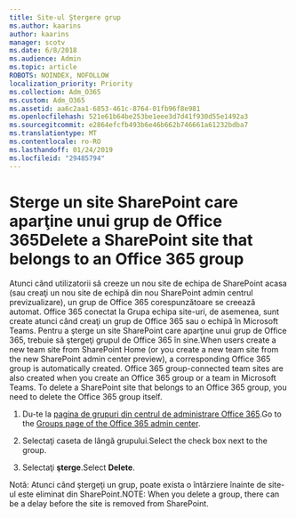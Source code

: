 ```yaml
---
title: Site-ul Ştergere grup
ms.author: kaarins
author: kaarins
manager: scotv
ms.date: 6/8/2018
ms.audience: Admin
ms.topic: article
ROBOTS: NOINDEX, NOFOLLOW
localization_priority: Priority
ms.collection: Adm_O365
ms.custom: Adm_O365
ms.assetid: aa6c2aa1-6853-461c-8764-01fb96f8e981
ms.openlocfilehash: 521e61b64be253be1eee3d7d41f930d55e1492a3
ms.sourcegitcommit: e2864efcfb493b6e46b662b746661a61232bdba7
ms.translationtype: MT
ms.contentlocale: ro-RO
ms.lasthandoff: 01/24/2019
ms.locfileid: "29485794"
---
```

# <a name="delete-a-sharepoint-site-that-belongs-to-an-office-365-group"></a><span data-ttu-id="4d80e-102">Sterge un site SharePoint care aparţine unui grup de Office 365</span><span class="sxs-lookup"><span data-stu-id="4d80e-102">Delete a SharePoint site that belongs to an Office 365 group</span></span>

<span data-ttu-id="4d80e-p101">Atunci când utilizatorii să creeze un nou site de echipa de SharePoint acasa (sau creaţi un nou site de echipă din nou SharePoint admin centrul previzualizare), un grup de Office 365 corespunzătoare se creează automat. Office 365 conectat la Grupa echipa site-uri, de asemenea, sunt create atunci când creaţi un grup de Office 365 sau o echipă în Microsoft Teams. Pentru a şterge un site SharePoint care aparţine unui grup de Office 365, trebuie să ştergeţi grupul de Office 365 în sine.</span><span class="sxs-lookup"><span data-stu-id="4d80e-p101">When users create a new team site from SharePoint Home (or you create a new team site from the new SharePoint admin center preview), a corresponding Office 365 group is automatically created. Office 365 group-connected team sites are also created when you create an Office 365 group or a team in Microsoft Teams. To delete a SharePoint site that belongs to an Office 365 group, you need to delete the Office 365 group itself.</span></span> 
  
1. <span data-ttu-id="4d80e-106">Du-te la [pagina de grupuri din centrul de administrare Office 365](https://portal.office.com/adminportal/home#/groups).</span><span class="sxs-lookup"><span data-stu-id="4d80e-106">Go to the [Groups page of the Office 365 admin center](https://portal.office.com/adminportal/home#/groups).</span></span>
    
2. <span data-ttu-id="4d80e-107">Selectaţi caseta de lângă grupului.</span><span class="sxs-lookup"><span data-stu-id="4d80e-107">Select the check box next to the group.</span></span>
    
3. <span data-ttu-id="4d80e-108">Selectaţi **şterge**.</span><span class="sxs-lookup"><span data-stu-id="4d80e-108">Select **Delete**.</span></span>
    
<span data-ttu-id="4d80e-109">Notă: Atunci când ştergeţi un grup, poate exista o întârziere înainte de site-ul este eliminat din SharePoint.</span><span class="sxs-lookup"><span data-stu-id="4d80e-109">NOTE: When you delete a group, there can be a delay before the site is removed from SharePoint.</span></span>
  

